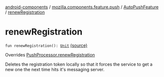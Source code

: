 [android-components](../../index.md) / [mozilla.components.feature.push](../index.md) / [AutoPushFeature](index.md) / [renewRegistration](./renew-registration.md)

# renewRegistration

`fun renewRegistration(): `[`Unit`](https://kotlinlang.org/api/latest/jvm/stdlib/kotlin/-unit/index.html) [(source)](https://github.com/mozilla-mobile/android-components/blob/master/components/feature/push/src/main/java/mozilla/components/feature/push/AutoPushFeature.kt#L258)

Overrides [PushProcessor.renewRegistration](../../mozilla.components.concept.push/-push-processor/renew-registration.md)

Deletes the registration token locally so that it forces the service to get a new one the
next time hits it's messaging server.

